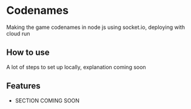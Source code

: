 # Codenames

Making the game codenames in node js using socket.io, deploying with cloud run

## How to use

A lot of steps to set up locally, explanation coming soon

## Features

- SECTION COMING SOON
